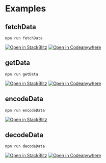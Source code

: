 # Examples

## fetchData

```
npm run fetchData
```

[![Open in StackBlitz](https://developer.stackblitz.com/img/open_in_stackblitz.svg)](https://stackblitz.com/edit/erc725js-fetch-data?devtoolsheight=66&file=index.js)
[![Open in Codeanywhere](https://codeanywhere.com/img/open-in-codeanywhere-btn.svg)](https://app.codeanywhere.com/#https://github.com/ERC725Alliance/erc725.js)
## getData

```
npm run getData
```

[![Open in StackBlitz](https://developer.stackblitz.com/img/open_in_stackblitz.svg)](https://stackblitz.com/edit/erc725js-get-data?devtoolsheight=66&file=package.json)
[![Open in Codeanywhere](https://codeanywhere.com/img/open-in-codeanywhere-btn.svg)](https://app.codeanywhere.com/#https://github.com/ERC725Alliance/erc725.js)

## encodeData

```
npm run encodeData
```

[![Open in StackBlitz](https://developer.stackblitz.com/img/open_in_stackblitz.svg)](https://stackblitz.com/edit/erc725js-encode-data?devtoolsheight=66&file=index.js)

## decodeData

```
npm run decodeData
```

[![Open in StackBlitz](https://developer.stackblitz.com/img/open_in_stackblitz.svg)](https://stackblitz.com/edit/erc725js-decode-data?devtoolsheight=66)
[![Open in Codeanywhere](https://codeanywhere.com/img/open-in-codeanywhere-btn.svg)](https://app.codeanywhere.com/#https://github.com/ERC725Alliance/erc725.js)
